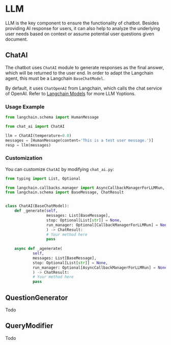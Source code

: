 # LLM

LLM is the key component to ensure the functionality of chatbot. Besides providing AI response for users, it can also help to analyze the underlying user needs based on context or assume potential user questions given document.

## ChatAI

The chatbot uses `ChatAI` module to generate responses as the final answer, which will be returned to the user end. In order to adapt the Langchain agent, this must be a Langchain `BaseChatModel`.

By default, it uses `ChatOpenAI` from Langchain, which calls the chat service of OpenAI.
Refer to [Langchain Models](https://python.langchain.com/en/latest/modules/models.html) for more LLM Yoptions.

### Usage Example

```python
from langchain.schema import HumanMessage

from chat_ai import ChatAI

llm = ChatAI(temperature=0.0)
messages = [HumanMessage(content='This is a test user message.')]
resp = llm(messages)
```

### Customization

You can customize `ChatAI` by modifying `chat_ai.py`:

```python
from typing import List, Optional

from langchain.callbacks.manager import AsyncCallbackManagerForLLMRun, CallbackManagerForLLMRun
from langchain.schema import BaseMessage, ChatResult


class ChatAI(BaseChatModel):
    def _generate(self,
                  messages: List[BaseMessage],
                  stop: Optional[List[str]] = None,
                  run_manager: Optional[CallbackManagerForLLMRun] = None
                  ) -> ChatResult:
                  # Your method here
                  pass
    
    async def _agenerate(
            self,
            messages: List[BaseMessage],
            stop: Optional[List[str]] = None,
            run_manager: Optional[AsyncCallbackManagerForLLMRun] = None,
            ) -> ChatResult:
            # Your method here
            pass
```

## QuestionGenerator

Todo

## QueryModifier

Todo